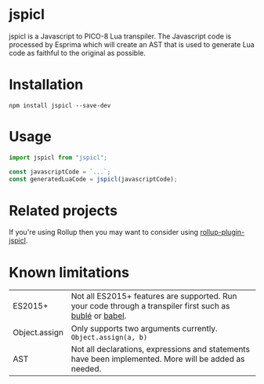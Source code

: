 # jspicl
jspicl is a Javascript to PICO-8 Lua transpiler. The Javascript code is processed by Esprima which will create an AST that is used to generate Lua code as faithful to the original as possible.

# Installation
```
npm install jspicl --save-dev
```

# Usage
```js
import jspicl from "jspicl";

const javascriptCode = `...`;
const generatedLuaCode = jspicl(javascriptCode);
```

# Related projects
If you're using Rollup then you may want to consider using [rollup-plugin-jspicl](https://github.com/AgronKabashi/rollup-plugin-jspicl).

# Known limitations

|||
|-|-|
| ES2015+ | Not all ES2015+ features are supported. Run your code through a transpiler first such as [bublé](https://www.npmjs.com/package/buble) or [babel](https://www.npmjs.com/package/babel). |
| Object.assign | Only supports two arguments currently. `Object.assign(a, b)` |
| AST | Not all declarations, expressions and statements have been implemented. More will be added as needed. |